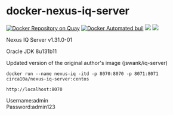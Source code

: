 # docker-nexus-iq-server
[![Docker Repository on Quay](https://quay.io/repository/circa10a/docker-nexus-iq-server/status "Docker Repository on Quay")](https://quay.io/repository/circa10a/docker-nexus-iq-server)
[![Docker Automated buil](https://img.shields.io/docker/automated/jrottenberg/ffmpeg.svg)]()
[![](https://images.microbadger.com/badges/image/circa10a/nexus-iq-server:centos.svg)](https://microbadger.com/images/circa10a/nexus-iq-server:centos "Get your own image badge on microbadger.com")
[![](https://images.microbadger.com/badges/version/circa10a/nexus-iq-server:centos.svg)](https://microbadger.com/images/circa10a/nexus-iq-server:centos "Get your own version badge on microbadger.com")

Nexus IQ Server v1.31.0-01

Oracle JDK 8u131b11

Updated version of the original author's image (jswank/iq-server)

`docker run --name nexus-iq -itd -p 8070:8070 -p 8071:8071 circa10a/nexus-iq-server:centos`

`http://localhost:8070`

Username:admin  
Password:admin123
